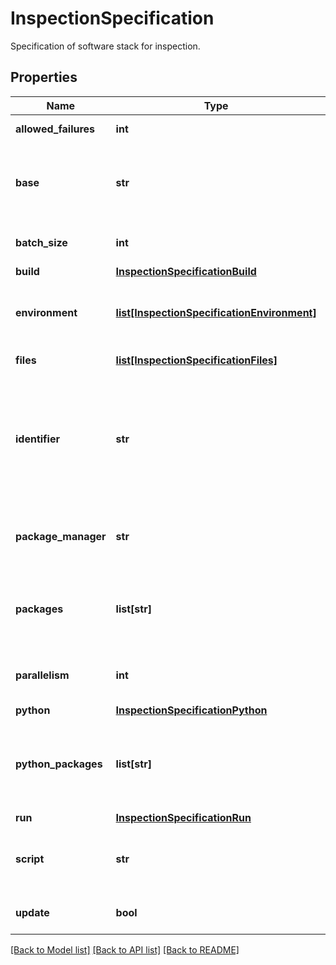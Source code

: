 # InspectionSpecification

Specification of software stack for inspection.
## Properties
Name | Type | Description | Notes
------------ | ------------- | ------------- | -------------
**allowed_failures** | **int** |  | [optional] [default to 1]
**base** | **str** | Base image on which the runtime environment should be based on. | 
**batch_size** | **int** | Number of inspection runs | [optional] [default to 1]
**build** | [**InspectionSpecificationBuild**](InspectionSpecificationBuild.md) |  | [optional] 
**environment** | [**list[InspectionSpecificationEnvironment]**](InspectionSpecificationEnvironment.md) | Environment variables supplied into the build process. | [optional] 
**files** | [**list[InspectionSpecificationFiles]**](InspectionSpecificationFiles.md) | Files passed to the context. | [optional] 
**identifier** | **str** | A user-created string which will be inserted into the inspection id to distinguish different inspection runs. | [optional] 
**package_manager** | **str** | Package manager to be used for installing dependencies. | [optional] [default to 'micropipenv']
**packages** | **list[str]** | A list of native packages that should be installed into the runtime environment. | [optional] 
**parallelism** | **int** | Number of inspections that can run in parallel | [optional] [default to 1]
**python** | [**InspectionSpecificationPython**](InspectionSpecificationPython.md) |  | [optional] 
**python_packages** | **list[str]** | A list of python packages that should be installed into the runtime environment. | [optional] 
**run** | [**InspectionSpecificationRun**](InspectionSpecificationRun.md) |  | [optional] 
**script** | **str** | A script that should be executed in inspection run. | [optional] 
**update** | **bool** | Perform native packages update. | [optional] 

[[Back to Model list]](../README.md#documentation-for-models) [[Back to API list]](../README.md#documentation-for-api-endpoints) [[Back to README]](../README.md)


